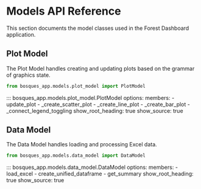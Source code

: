 # Models API Reference

This section documents the model classes used in the Forest Dashboard application.

## Plot Model

The Plot Model handles creating and updating plots based on the grammar of graphics state.

```python
from bosques_app.models.plot_model import PlotModel
```

::: bosques_app.models.plot_model.PlotModel
    options:
      members:
        - update_plot
        - _create_scatter_plot
        - _create_line_plot
        - _create_bar_plot
        - _connect_legend_toggling
      show_root_heading: true
      show_source: true

## Data Model

The Data Model handles loading and processing Excel data.

```python
from bosques_app.models.data_model import DataModel
```

::: bosques_app.models.data_model.DataModel
    options:
      members:
        - load_excel
        - create_unified_dataframe
        - get_summary
      show_root_heading: true
      show_source: true
